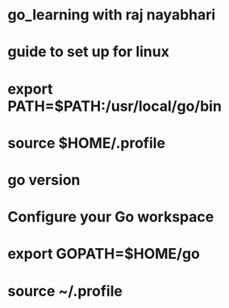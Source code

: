 # go_learning with raj nayabhari

# guide to set up for linux
# export PATH=$PATH:/usr/local/go/bin
# source $HOME/.profile
# go version



# Configure your Go workspace


# export GOPATH=$HOME/go
# source ~/.profile